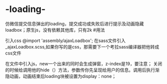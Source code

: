 # -loading-
仿微信提交信息弹出的loading，提交成功或失败后进行提示及动画隐藏loadbox；原生js，没有依赖其他库，只有2k
#用法

引入css
@import 'assembly/ajaxLoadbox';
在sass文件引入_ajaxLoadbox.scss,如果你写的是css，那需要下一个考拉sass编译器把他转成css文件

在文件中引入js，new一个出来的同时会生成弹窗，z-index是19，要注意；
关闭的时候给调用他的hide（）方法，参数传你先呈现给用户的信息。调用后执行渐隐动画，动画结束后loading块被设置为display：none；
<script src="javascripts/ajaxloadbox.js"></script>
<script>
    document.querySelector('.js-submit').addEventListener('click',function(){
        var loadbox = new ajaxLoadBox();
        setTimeout(function(){
            loadbox.hide('000')
        },2000)
    })
</script>
